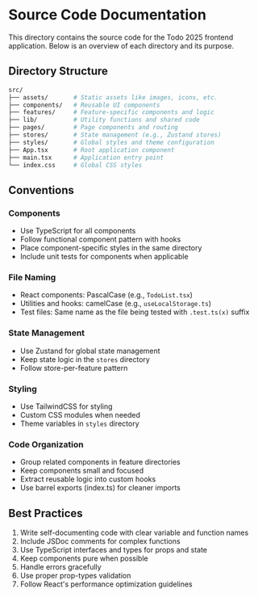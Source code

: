 # Source Code Documentation

This directory contains the source code for the Todo 2025 frontend application. Below is an overview of each directory and its purpose.

## Directory Structure

```bash
src/
├── assets/       # Static assets like images, icons, etc.
├── components/   # Reusable UI components
├── features/     # Feature-specific components and logic
├── lib/          # Utility functions and shared code
├── pages/        # Page components and routing
├── stores/       # State management (e.g., Zustand stores)
├── styles/       # Global styles and theme configuration
├── App.tsx       # Root application component
├── main.tsx      # Application entry point
└── index.css     # Global CSS styles
```

## Conventions

### Components

- Use TypeScript for all components
- Follow functional component pattern with hooks
- Place component-specific styles in the same directory
- Include unit tests for components when applicable

### File Naming

- React components: PascalCase (e.g., `TodoList.tsx`)
- Utilities and hooks: camelCase (e.g., `useLocalStorage.ts`)
- Test files: Same name as the file being tested with `.test.ts(x)` suffix

### State Management

- Use Zustand for global state management
- Keep state logic in the `stores` directory
- Follow store-per-feature pattern

### Styling

- Use TailwindCSS for styling
- Custom CSS modules when needed
- Theme variables in `styles` directory

### Code Organization

- Group related components in feature directories
- Keep components small and focused
- Extract reusable logic into custom hooks
- Use barrel exports (index.ts) for cleaner imports

## Best Practices

1. Write self-documenting code with clear variable and function names
2. Include JSDoc comments for complex functions
3. Use TypeScript interfaces and types for props and state
4. Keep components pure when possible
5. Handle errors gracefully
6. Use proper prop-types validation
7. Follow React's performance optimization guidelines
